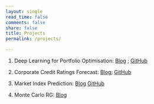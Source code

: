 ```yaml
---
layout: single
read_time: false
comments: false
share: false
title: Projects
permalink: /projects/

---
```


1. Deep Learning for Portfolio Optimisation: [Blog](projects/deep-portfolio-optimisation.md) ; [GitHub](https://github.com/monishagopalan/deep-learning-portfolio-optimisation)

2. Corporate Credit Ratings Forecast: [Blog](projects/credit-rating.md); [GitHub](https://github.com/monishagopalan/credit-rating-forecast.git)

3. Market Index Prediction: [Blog](projects/market-index.md) [GitHub](https://github.com/monishagopalan/market-index-prediction.git)
4. Monte Carlo RG: [Blog](projects/monte-carlo.md)
